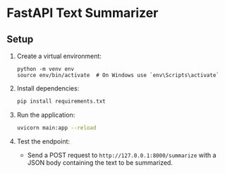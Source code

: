 # FastAPI Text Summarizer

## Setup

1. Create a virtual environment:
   ```
   python -m venv env
   source env/bin/activate  # On Windows use `env\Scripts\activate`
   ```

2. Install dependencies:
   ```bash
   pip install requirements.txt
   ```

3. Run the application:
   ```bash
   uvicorn main:app --reload
   ```

4. Test the endpoint:
   - Send a POST request to `http://127.0.0.1:8000/summarize` with a JSON body containing the text to be summarized.
